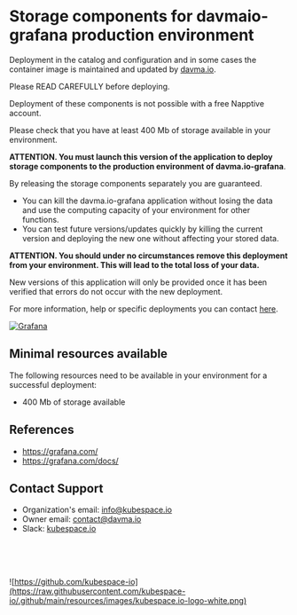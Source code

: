 # Storage components for davmaio-grafana production environment

Deployment in the catalog and configuration and in some cases the container image is maintained and updated by [davma.io](mailto:contact@davma.io).

Please READ CAREFULLY before deploying.

Deployment of these components is not possible with a free Napptive account.

Please check that you have at least 400 Mb of storage available in your environment.

__ATTENTION. You must launch this version of the application to deploy storage components to the production environment of davma.io-grafana__.

By releasing the storage components separately you are guaranteed.
- You can kill the davma.io-grafana application without losing the data and use the computing capacity of your environment for other functions.
- You can test future versions/updates quickly by killing the current version and deploying the new one without affecting your stored data.

__ATTENTION. You should under no circumstances remove this deployment from your environment. This will lead to the total loss of your data.__

New versions of this application will only be provided once it has been verified that errors do not occur with the new deployment.

For more information, help or specific deployments you can contact [here](mailto:contact@davma.io).

[![Grafana](https://github.com/kubespace-io/napptive-applications/actions/workflows/grafana-actions.yml/badge.svg)](https://github.com/kubespace-io/napptive-applications/actions/workflows/grafana-actions.yml)

## Minimal resources available
The following resources need to be available in your environment for a successful deployment:
- 400 Mb of storage available

## References
* https://grafana.com/
* https://grafana.com/docs/

## Contact Support

- Organization's email: [info@kubespace.io](mailto:info@kubespace.io)
- Owner email: [contact@davma.io](mailto:contact@davma.io)
- Slack: [kubespace.io](https://join.slack.com/t/kubespaceio/shared_invite/zt-1twwd0egh-L8Hz1qz__BJXPQqOUdy3JA)

</br>
</br>
</br>

![https://github.com/kubespace-io](https://raw.githubusercontent.com/kubespace-io/.github/main/resources/images/kubespace.io-logo-white.png)
</br>
</br>
</br>